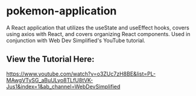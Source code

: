# pokemon-application
A React application that utilizes the useState and useEffect hooks, covers using axios with React, and covers organizing React components. Used in conjunction with Web Dev Simplified's YouTube tutorial.
## View the Tutorial Here: 
https://www.youtube.com/watch?v=o3ZUc7zH8BE&list=PL-MAwgVTySG_aBuULyo8TLfU8tVK-Jus1&index=1&ab_channel=WebDevSimplified